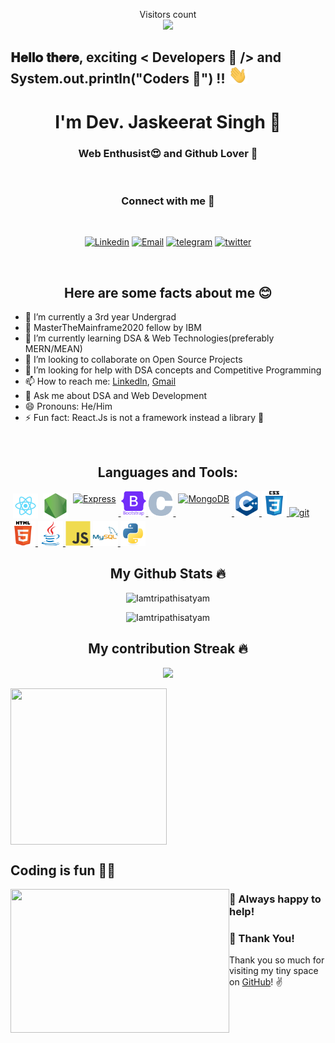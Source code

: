 <p align="center"> 
  Visitors count<br>
  <img src="https://profile-counter.glitch.me/Jassi10000/count.svg" />
</p>

<h2> 𝐇𝐞𝐥𝐥𝐨 𝐭𝐡𝐞𝐫𝐞, exciting < Developers 🤩 /> and System.out.println("Coders 🥰") !! <img src="https://raw.githubusercontent.com/ABSphreak/ABSphreak/master/gifs/Hi.gif" width="30px"></h2>
<h1 align="center"> I'm Dev. Jaskeerat Singh 🤗</h1>
<h3 align="center">Web Enthusist😍 and Github Lover 💖</h3>

<br>

<h3 align="center">Connect with me 🤝</h3>
<br>

<body>
    <div class="img1">
<p align='center'>
<a href="https://www.linkedin.com/in/jaskeerat-singh-5438531a6/" target="_blank"><img src="https://icons.iconarchive.com/icons/alecive/flatwoken/64/Apps-Linkedin-icon.png" width="47" alt="Linkedin"></a>         <a href="mailto:jaskeerat10000@gmail.com" target="_blank"><img src="https://icons.iconarchive.com/icons/wwalczyszyn/android-style-honeycomb/64/GMail-icon.png" width="52" alt="Email"></a>     <a href="https://t.me/Jassi10000" target="_blank"><img src="https://icons.iconarchive.com/icons/alecive/flatwoken/64/Apps-Telegram-icon.png" alt="telegram" width=48></a>         <a href="https://twitter.com/Jaskeer56002158" target="_blank"><img src="https://icons.iconarchive.com/icons/alecive/flatwoken/64/Apps-Twitter-icon.png" alt="twitter" width=48></a>
<p/>
</div>
</body>
   
 <br/>

<h2 align="center">Here are some facts about me 😊</h2>

- 🔭 I’m currently a 3rd year Undergrad
- 🤩 MasterTheMainframe2020 fellow by IBM
- 🌱 I’m currently learning DSA & Web Technologies(preferably MERN/MEAN)
- 👯 I’m looking to collaborate on Open Source Projects
- 🤔 I’m looking for help with DSA concepts and Competitive Programming
- 📫 How to reach me: [Linkedln](https://www.linkedin.com/in/jaskeerat-singh-5438531a6/), [Gmail](jaskeerat10000@gmail.com)
- 💬 Ask me about DSA and Web Development
- 😄 Pronouns: He/Him
- ⚡ Fun fact: React.Js is not a framework instead a library 💝
 
<br>

<h2 align="center">Languages and Tools:</h2>
<p align="left"> 
 <a href="https://reactjs.org" target="_blank"><img src="https://raw.githubusercontent.com/github/explore/80688e429a7d4ef2fca1e82350fe8e3517d3494d/topics/react/react.png" alt="React" height="40" style="vertical-align:top; margin:4px"></a><a href="https://nodejs.org" target="_blank"><img src="https://raw.githubusercontent.com/github/explore/80688e429a7d4ef2fca1e82350fe8e3517d3494d/topics/nodejs/nodejs.png" alt="Node.js" height="40" style="vertical-align:top; margin:4px"></a><a href="https://expressjs.com" target="_blank"><img src="https://avatars.githubusercontent.com/u/5658226?s=200&v=4" alt="Express" height="40" style="vertical-align:top; margin:4px"></a><a href="https://getbootstrap.com" target="_blank"> <img src="https://raw.githubusercontent.com/devicons/devicon/master/icons/bootstrap/bootstrap-plain-wordmark.svg" alt="bootstrap" width="40" height="40"/> </a> <a href="https://www.cprogramming.com/" target="_blank"> <img src="https://raw.githubusercontent.com/devicons/devicon/master/icons/c/c-original.svg" alt="c" width="40" height="40"/> </a> <a href="https://www.mongodb.com" target="_blank"><img src="https://avatars.githubusercontent.com/u/45120?s=200&v=4" alt="MongoDB" height="40" style="vertical-align:top; margin:4px"></a><a href="https://www.w3schools.com/cpp/" target="_blank"> <img src="https://raw.githubusercontent.com/devicons/devicon/master/icons/cplusplus/cplusplus-original.svg" alt="cplusplus" width="40" height="40"/> </a> <a href="https://www.w3schools.com/css/" target="_blank"> <img src="https://raw.githubusercontent.com/devicons/devicon/master/icons/css3/css3-original-wordmark.svg" alt="css3" width="40" height="40"/> </a> <a href="https://git-scm.com/" target="_blank"> <img src="https://www.vectorlogo.zone/logos/git-scm/git-scm-icon.svg" alt="git" width="40" height="40"/> </a> <a href="https://www.w3.org/html/" target="_blank"> <img src="https://raw.githubusercontent.com/devicons/devicon/master/icons/html5/html5-original-wordmark.svg" alt="html5" width="40" height="40"/> </a> <a href="https://www.java.com" target="_blank"> <img src="https://raw.githubusercontent.com/devicons/devicon/master/icons/java/java-original.svg" alt="java" width="40" height="40"/> </a> <a href="https://developer.mozilla.org/en-US/docs/Web/JavaScript" target="_blank"> <img src="https://raw.githubusercontent.com/devicons/devicon/master/icons/javascript/javascript-original.svg" alt="javascript" width="40" height="40"/> </a> <a href="https://www.mysql.com/" target="_blank"> <img src="https://raw.githubusercontent.com/devicons/devicon/master/icons/mysql/mysql-original-wordmark.svg" alt="mysql" width="40" height="40"/> </a><a href="https://www.python.org" target="_blank"> <img src="https://raw.githubusercontent.com/devicons/devicon/master/icons/python/python-original.svg" alt="python" width="40" height="40"/> </a>
</p>



<h2 align="center">My Github Stats 🔥</h2>   
  
<p align="center">
<img src="https://github-readme-stats.vercel.app/api?username=Jassi10000&show_icons=true&theme=radical" alt="Iamtripathisatyam" />
</p>


<p align="center">
<img src="https://activity-graph.herokuapp.com/graph?username=Jassi10000&theme=radical" alt="Iamtripathisatyam" />
</p>



<h2 align="center">My contribution Streak 🔥</h2>
<p align="center">
  <a href="https://github.com/Iamtripathisatyam/github-readme-streak-stats">
    <img src="https://github-readme-streak-stats.herokuapp.com/?user=Jassi10000&theme=dark&hide_border=true&background=0D1117&stroke=0000"/>
  </a>
 </p>  


<img align="center" width="250px" height="250px" src="https://octocat-generator-assets.githubusercontent.com/my-octocat-1608216254364.png">


## Coding is fun 🤩💝
<img align="left" height="230" width="350" src="https://media.giphy.com/media/3o7qE1YN7aBOFPRw8E/giphy.gif">



### :handshake: Always happy to help!


### :hugs: Thank You!
Thank you so much for visiting my tiny space on [GitHub](https://github.com/Jassi10000)! :v: 
